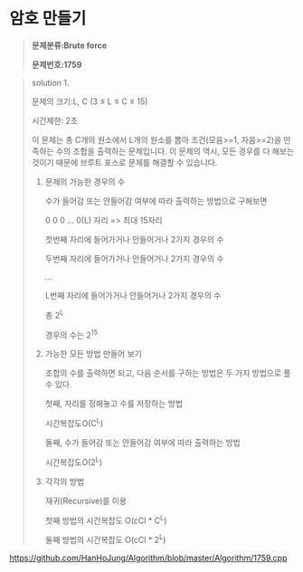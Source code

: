 # 암호 만들기

> **문제분류:Brute force**
>
> **문제번호:1759**

> solution 1.
>
> 문제의 크기:L, C (3 ≤ L ≤ C ≤ 15) 
>
> 시간제한: 2초
>
>
>
> 이 문제는 총 C개의 원소에서 L개의 원소를 뽑아 조건(모음>=1, 자음>=2)을 만족하는 수의 조합을 출력하는 문제입니다. 이 문제의 역시, 모든 경우를 다 해보는 것이기 때문에 브루트 포스로 문제를 해결할 수 있습니다.
>
>
>
> 1. 문제의 가능한 경우의 수
>
>     수가 들어감 또는 안들어감 여부에 따라 출력하는 방법으로 구해보면
>
>     0 0 0 ... 0(L) 자리 => 최대 15자리
>
>    첫번째 자리에 들어가거나 안들어거나 2가지 경우의 수
>
>    두번째 자리에 들어가거나 안들어거나 2가지 경우의 수
>
>    ...
>
>    L번째  자리에 들어가거나 안들어거나 2가지 경우의 수
>
>    총 2<sup>L</sup>
>
>
>
>    경우의 수는 2<sup>15</sup>
>
> 2. 가능한 모든 방법 만들어 보기
>
>    조합의 수를 출력하면 되고, 다음 순서를 구하는 방법은 두 가지 방법으로 풀 수 있다.
>
>    첫째, 자리를 정해놓고 수를 저장하는 방법
>
>    시간복잡도O(C<sup>L</sup>)
>
>    둘째, 수가 들어감 또는 안들어감 여부에 따라 출력하는 방법
>
>    시간복잡도O(2<sup>L</sup>)
>
> 3. 각각의 방법
>
>    재귀(Recursive)를 이용
>
>    첫째 방법의 시간복잡도 O(cCl * C<sup>L</sup>)
>
>    둘째 방법의 시간복잡도 O(cCl * 2<sup>L</sup>)
>
>

https://github.com/HanHoJung/Algorithm/blob/master/Algorithm/1759.cpp












